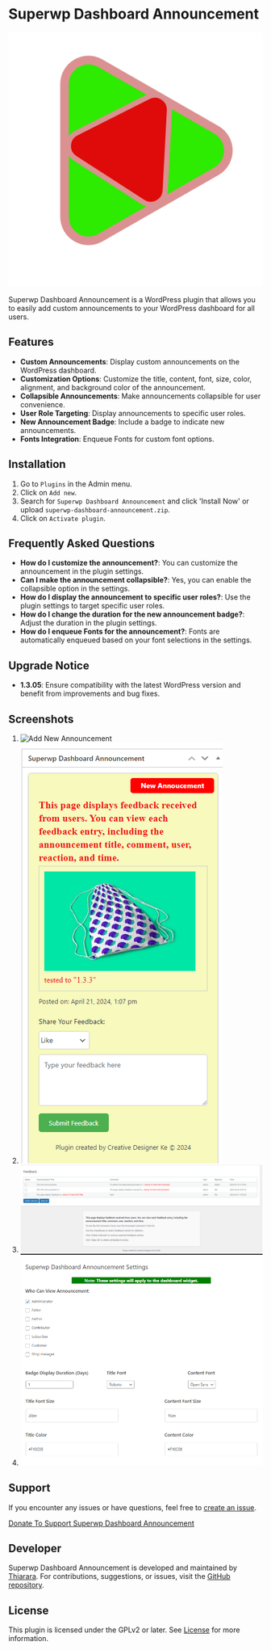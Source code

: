 # Superwp Dashboard Announcement

![Superwp Dashboard Announcement Logo](core/includes/screenshot/logo.png)

Superwp Dashboard Announcement is a WordPress plugin that allows you to easily add custom announcements to your WordPress dashboard for all users.

## Features

- **Custom Announcements**: Display custom announcements on the WordPress dashboard.
- **Customization Options**: Customize the title, content, font, size, color, alignment, and background color of the announcement.
- **Collapsible Announcements**: Make announcements collapsible for user convenience.
- **User Role Targeting**: Display announcements to specific user roles.
- **New Announcement Badge**: Include a badge to indicate new announcements.
- **Fonts Integration**: Enqueue Fonts for custom font options.

## Installation

1. Go to `Plugins` in the Admin menu.
2. Click on `Add new`.
3. Search for `Superwp Dashboard Announcement` and click 'Install Now' or upload `superwp-dashboard-announcement.zip`.
4. Click on `Activate plugin`.

## Frequently Asked Questions

- **How do I customize the announcement?**: You can customize the announcement in the plugin settings.
- **Can I make the announcement collapsible?**: Yes, you can enable the collapsible option in the settings.
- **How do I display the announcement to specific user roles?**: Use the plugin settings to target specific user roles.
- **How do I change the duration for the new announcement badge?**: Adjust the duration in the plugin settings.
- **How do I enqueue Fonts for the announcement?**: Fonts are automatically enqueued based on your font selections in the settings.

## Upgrade Notice

- **1.3.05**: Ensure compatibility with the latest WordPress version and benefit from improvements and bug fixes.

## Screenshots

1. ![Add New Announcement](core/includes/screenshot/Screenshot1t.png)
2. ![Admin Dashboard Widget Display](core/includes/screenshot/Screenshot2.png)
3. ![Feedback Display](core/includes/screenshot/Screenshot3.png)
4. ![Settings Display](core/includes/screenshot/Screenshot4.png)

## Support

If you encounter any issues or have questions, feel free to [create an issue](https://github.com/Thiararapeter/Superwp-Dashboard-Announcement/issues).

[Donate To Support Superwp Dashboard Announcement](https://www.buymeacoffee.com/thiarara)

## Developer

Superwp Dashboard Announcement is developed and maintained by [Thiarara](https://profiles.wordpress.org/thiarara).
For contributions, suggestions, or issues, visit the [GitHub repository](https://github.com/Thiararapeter/Superwp-Dashboard-Announcement/issues).

## License

This plugin is licensed under the GPLv2 or later. See [License](https://www.gnu.org/licenses/gpl-2.0.html) for more information.
